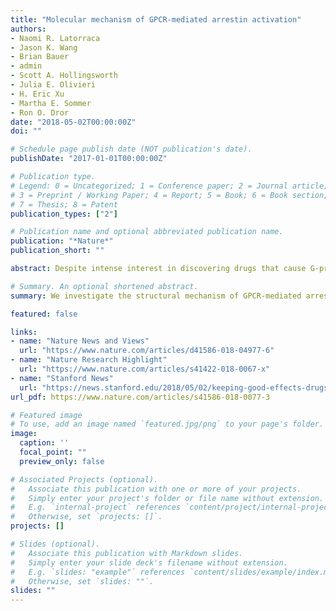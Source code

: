 ```yaml
---
title: "Molecular mechanism of GPCR-mediated arrestin activation"
authors:
- Naomi R. Latorraca
- Jason K. Wang 
- Brian Bauer 
- admin
- Scott A. Hollingsworth
- Julia E. Olivieri
- H. Eric Xu
- Martha E. Sommer
- Ron O. Dror
date: "2018-05-02T00:00:00Z"
doi: ""

# Schedule page publish date (NOT publication's date).
publishDate: "2017-01-01T00:00:00Z"

# Publication type.
# Legend: 0 = Uncategorized; 1 = Conference paper; 2 = Journal article;
# 3 = Preprint / Working Paper; 4 = Report; 5 = Book; 6 = Book section;
# 7 = Thesis; 8 = Patent
publication_types: ["2"]

# Publication name and optional abbreviated publication name.
publication: "*Nature*"
publication_short: ""

abstract: Despite intense interest in discovering drugs that cause G-protein-coupled receptors (GPCRs) to selectively stimulate or block arrestin signalling, the structural mechanism of receptor-mediated arrestin activation remains unclear. Here we reveal this mechanism through extensive atomic-level simulations of arrestin. We find that the receptor’s transmembrane core and cytoplasmic tail—which bind distinct surfaces on arrestin—can each independently stimulate arrestin activation. We confirm this unanticipated role of the receptor core, and the allosteric coupling between these distant surfaces of arrestin, using site-directed fluorescence spectroscopy. The effect of the receptor core on arrestin conformation is mediated primarily by interactions of the intracellular loops of the receptor with the arrestin body, rather than the marked finger-loop rearrangement that is observed upon receptor binding. In the absence of a receptor, arrestin frequently adopts active conformations when its own C-terminal tail is disengaged, which may explain why certain arrestins remain active long after receptor dissociation. Our results, which suggest that diverse receptor binding modes can activate arrestin, provide a structural foundation for the design of functionally selective (‘biased’) GPCR-targeted ligands with desired effects on arrestin signalling.

# Summary. An optional shortened abstract.
summary: We investigate the structural mechanism of GPCR-mediated arrestin activation, providing a foundation for the design of functionally selective (‘biased’) GPCR-targeted ligands with desired effects on arrestin signalling.

featured: false

links:
- name: "Nature News and Views"
  url: "https://www.nature.com/articles/d41586-018-04977-6"
- name: "Nature Research Highlight"
  url: "https://www.nature.com/articles/s41422-018-0067-x"
- name: "Stanford News"
  url: "https://news.stanford.edu/2018/05/02/keeping-good-effects-drugs-eliminating-bad/"
url_pdf: https://www.nature.com/articles/s41586-018-0077-3

# Featured image
# To use, add an image named `featured.jpg/png` to your page's folder. 
image:
  caption: ''
  focal_point: ""
  preview_only: false

# Associated Projects (optional).
#   Associate this publication with one or more of your projects.
#   Simply enter your project's folder or file name without extension.
#   E.g. `internal-project` references `content/project/internal-project/index.md`.
#   Otherwise, set `projects: []`.
projects: []

# Slides (optional).
#   Associate this publication with Markdown slides.
#   Simply enter your slide deck's filename without extension.
#   E.g. `slides: "example"` references `content/slides/example/index.md`.
#   Otherwise, set `slides: ""`.
slides: ""
---
```


